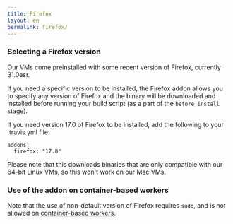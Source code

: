 ```yaml
---
title: Firefox
layout: en
permalink: firefox/
---
```


### Selecting a Firefox version

Our VMs come preinstalled with some recent version of Firefox, currently 31.0esr.

If you need a specific version to be installed, the Firefox addon
allows you to specify any version of Firefox and the binary will be downloaded
and installed before running your build script (as a part of the
`before_install` stage).

If you need version 17.0 of Firefox to be installed, add the following to your
.travis.yml file:

    addons:
      firefox: "17.0"

Please note that this downloads binaries that are only compatible with our
64-bit Linux VMs, so this won't work on our Mac VMs.

### Use of the addon on container-based workers

Note that the use of non-default version of Firefox requires `sudo`, and
is not allowed on [container-based workers](/user/container-based-infrastructure).
